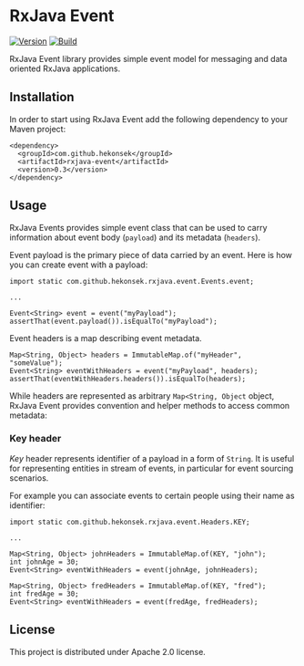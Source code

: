# RxJava Event

[![Version](https://img.shields.io/badge/RxJava%20Event-0.3-blue.svg)](https://github.com/hekonsek/rxjava-event/releases)
[![Build](https://api.travis-ci.org/hekonsek/rxjava-event.svg)](https://travis-ci.org/hekonsek/rxjava-event)

RxJava Event library provides simple event model for messaging and data oriented RxJava applications.

## Installation

In order to start using RxJava Event add the following dependency to your Maven project:

    <dependency>
      <groupId>com.github.hekonsek</groupId>
      <artifactId>rxjava-event</artifactId>
      <version>0.3</version>
    </dependency>

## Usage

RxJava Events provides simple event class that can be used to carry information about event body (`payload`) and its metadata (`headers`).

Event payload is the primary piece of data carried by an event. Here is how you can create event with a payload:

```
import static com.github.hekonsek.rxjava.event.Events.event;

...

Event<String> event = event("myPayload");
assertThat(event.payload()).isEqualTo("myPayload");
```

Event headers is a map describing event metadata.

```
Map<String, Object> headers = ImmutableMap.of("myHeader", "someValue");
Event<String> eventWithHeaders = event("myPayload", headers);
assertThat(eventWithHeaders.headers()).isEqualTo(headers);
```

While headers are represented as arbitrary `Map<String, Object` object, RxJava Event provides convention and helper methods to 
access common metadata:

### Key header

*Key* header represents identifier of a payload in a form of `String`. It is useful for representing entities in stream of events, in particular 
for event sourcing scenarios.

For example you can associate events to certain people using their name as identifier:

```
import static com.github.hekonsek.rxjava.event.Headers.KEY;

...

Map<String, Object> johnHeaders = ImmutableMap.of(KEY, "john");
int johnAge = 30;
Event<String> eventWithHeaders = event(johnAge, johnHeaders);

Map<String, Object> fredHeaders = ImmutableMap.of(KEY, "fred");
int fredAge = 30;
Event<String> eventWithHeaders = event(fredAge, fredHeaders);

```

## License

This project is distributed under Apache 2.0 license.